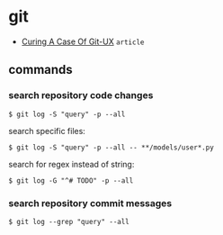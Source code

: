 # git

- [Curing A Case Of Git-UX](https://peppe.rs/posts/curing_a_case_of_git-UX/) `article`

## commands

### search repository code changes

```
$ git log -S "query" -p --all
```

search specific files:

```
$ git log -S "query" -p --all -- **/models/user*.py
```

search for regex instead of string:

```
$ git log -G "^# TODO" -p --all
```

### search repository commit messages

```
$ git log --grep "query" --all
```
